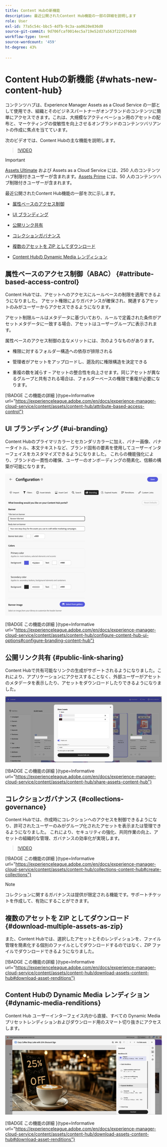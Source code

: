 ```yaml
---
title: Content Hubの新機能
description: 最近公開されたContent Hub機能の一部の詳細を説明します
role: User
exl-id: 77a5c54c-bbc5-4dfb-9c3a-aa0620e836d0
source-git-commit: 9d706fcaf0014ec5a719e52d37a563f222d760d0
workflow-type: tm+mt
source-wordcount: '459'
ht-degree: 43%

---
```


# Content Hubの新機能 {#whats-new-content-hub}

コンテンツハブは、Experience Manager Assets as a Cloud Service の一部として使用でき、組織とそのビジネスパートナーがオンブランドのコンテンツに簡単にアクセスできます。これは、大規模なアクティベーション用のアセットの配布と、マーケティングの俊敏性を向上させるオンブランドのコンテンツバリアントの作成に焦点を当てています。

次のビデオでは、Content Hubの主な機能を説明します。

>[!VIDEO](https://video.tv.adobe.com/v/3463712)

>[!IMPORTANT]
>
>[Assets Ultimate](/help/assets/assets-ultimate-overview.md) および Assets as a Cloud Service には、250 人のコンテンツハブ制限付きユーザーが含まれます。[Assets Prime](/help/assets/assets-prime.md) には、50 人のコンテンツハブ制限付きユーザーが含まれます。

最近公開されたContent Hub機能の一部を次に示します。

* [属性ベースのアクセス制御](#attribute-based-access-control)

* [UI ブランディング](#ui-branding)

* [公開リンク共有](#public-link-sharing)

* [コレクションガバナンス](#collections-governance)

* [複数のアセットを ZIP としてダウンロード](#download-multiple-assets-as-zip)

* [Content Hubの Dynamic Media レンディション](#dynamic-media-renditions)

## 属性ベースのアクセス制御（ABAC） {#attribute-based-access-control}

Content Hubでは、アセットへのアクセスにルールベースの制限を適用できるようになりました。 アセット権限によりガバナンスが確保され、関連するアセットのみがユーザーからアクセスできるようになります。

アセット制限ルールはメタデータに基づいており、ルールで定義された条件がアセットメタデータに一致する場合、アセットはユーザーグループに表示されます。

属性ベースのアクセス制御の主なメリットには、次のようなものがあります。

* 権限に対するフォルダー構造への依存が排除される

* 管理者がアセットをアップロードし、遡及的に権限構造を決定できる

* 重複の数を減らす – アセットの整合性を向上させます。同じアセットが異なるグループと共有される場合は、フォルダーベースの権限で重複が必要になります。

[!BADGE  この機能の詳細 ]{type=Informative url="https://experienceleague.adobe.com/en/docs/experience-manager-cloud-service/content/assets/content-hub/attribute-based-access-control"}

## UI ブランディング {#ui-branding}

Content Hubのプライマリカラーとセカンダリカラーに加え、バナー画像、バナータイトル、本文テキストなど、ブランド固有の要素を使用してユーザーインターフェイスをカスタマイズできるようになりました。 これらの機能強化により、ブランドの一貫性の確保、ユーザーのオンボーディングの簡素化、信頼の構築が可能になります。

![UI ブランディング](/help/assets/assets/content-hub-ui-branding.png)

[!BADGE  この機能の詳細 ]{type=Informative url="https://experienceleague.adobe.com/en/docs/experience-manager-cloud-service/content/assets/content-hub/configure-content-hub-ui-options#configure-branding-content-hub"}

## 公開リンク共有 {#public-link-sharing}

Content Hubで共有可能なリンクの生成がサポートされるようになりました。これにより、アプリケーションにアクセスすることなく、外部ユーザーがアセットのメタデータを表示したり、アセットをダウンロードしたりできるようになりました。

![UI ブランディング](/help/assets/assets/public-and-private-link.png)

[!BADGE  この機能の詳細 ]{type=Informative url="https://experienceleague.adobe.com/en/docs/experience-manager-cloud-service/content/assets/content-hub/share-assets-content-hub"}

## コレクションガバナンス {#collections-governance}

Content Hubでは、作成時にコレクションへのアクセスを制御できるようになり、許可されたユーザーのみがグループ化されたアセットを表示または管理できるようになりました。 これにより、セキュリティの強化、共同作業の向上、アセットの組織的な管理、ガバナンスの効率化が実現します。

>[!VIDEO](https://video.tv.adobe.com/v/3463336)

[!BADGE  この機能の詳細 ]{type=Informative url="https://experienceleague.adobe.com/en/docs/experience-manager-cloud-service/content/assets/content-hub/collections-content-hub#create-collections"}

>[!NOTE]
>
>コレクションに関するガバナンスは提供が限定される機能です。サポートチケットを作成して、有効にすることができます。

## 複数のアセットを ZIP としてダウンロード {#download-multiple-assets-as-zip}

また、Content Hubでは、選択したアセットとそのレンディションを、ファイル管理を簡素化する個別のファイルとしてダウンロードするのではなく、ZIP ファイルでダウンロードできるようになりました。

[!BADGE  この機能の詳細 ]{type=Informative url="https://experienceleague.adobe.com/en/docs/experience-manager-cloud-service/content/assets/content-hub/download-assets-content-hub#download-asset-renditions"}

## Content Hubの Dynamic Media レンディション {#dynamic-media-renditions}

Content Hub ユーザーインターフェイス内から直接、すべての Dynamic Media プリセットレンディションおよびダウンロード用のスマート切り抜きにアクセスします。

![Dynamic Media レンディション](/help/assets/assets/dm-renditions-content-hub.png)

[!BADGE  この機能の詳細 ]{type=Informative url="https://experienceleague.adobe.com/en/docs/experience-manager-cloud-service/content/assets/content-hub/download-assets-content-hub#download-asset-renditions"}
